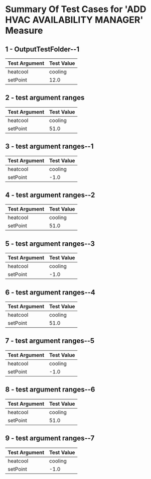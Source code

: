 # Summary Of Test Cases for 'ADD HVAC AVAILABILITY MANAGER' Measure
 
## 1 - OutputTestFolder--1
| Test Argument | Test Value |
| ------------- | ---------- |
| heatcool |cooling |
| setPoint |12.0 |
 
## 2 - test argument ranges
| Test Argument | Test Value |
| ------------- | ---------- |
| heatcool |cooling |
| setPoint |51.0 |
 
## 3 - test argument ranges--1
| Test Argument | Test Value |
| ------------- | ---------- |
| heatcool |cooling |
| setPoint |-1.0 |
 
## 4 - test argument ranges--2
| Test Argument | Test Value |
| ------------- | ---------- |
| heatcool |cooling |
| setPoint |51.0 |
 
## 5 - test argument ranges--3
| Test Argument | Test Value |
| ------------- | ---------- |
| heatcool |cooling |
| setPoint |-1.0 |
 
## 6 - test argument ranges--4
| Test Argument | Test Value |
| ------------- | ---------- |
| heatcool |cooling |
| setPoint |51.0 |
 
## 7 - test argument ranges--5
| Test Argument | Test Value |
| ------------- | ---------- |
| heatcool |cooling |
| setPoint |-1.0 |
 
## 8 - test argument ranges--6
| Test Argument | Test Value |
| ------------- | ---------- |
| heatcool |cooling |
| setPoint |51.0 |
 
## 9 - test argument ranges--7
| Test Argument | Test Value |
| ------------- | ---------- |
| heatcool |cooling |
| setPoint |-1.0 |
 
